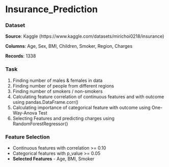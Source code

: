 # Insurance_Prediction
<h3>Dataset</h3>
<p><b>Source</b>: Kaggle (https://www.kaggle.com/datasets/mirichoi0218/insurance)</p>
<p><b>Columns</b>: Age, Sex, BMI, Children, Smoker, Region, Charges</p>
<p><b>Records</b>: 1338</p>

<h3>Task</h3>
<ol type="1">
  <li>Finding number of males & females in data</li>
  <li>Finding number of people from different regions</li>
  <li>Finding number of smokers / non-smokers</li>
  <li>Calculating feature correlation of continuous features and with outcome using pandas.DataFrame.corr()</li>
  <li>Calculating importance of categorical feature with outcome using One-Way-Anova Test</li>
  <li>Selecting Features and predicting charges using RandomForestRegressor()</li>
</ol>

<h3>Feature Selection</h3>
<ul>
  <li>Continuous features with correlation >= 0.10</li>
  <li>Categorical features with p_value >= 0.05</li>
  <li><b>Selected Features</b> - Age, BMI, Smoker</li>
</ol>
